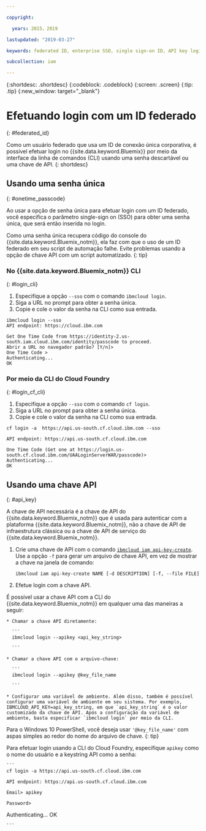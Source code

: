 ```yaml
---

copyright:

  years: 2015，2019

lastupdated: "2019-03-27"

keywords: federated ID, enterprise SSO, single sign-on ID, API key login, one-time passcode login

subcollection: iam

---
```


{:shortdesc: .shortdesc}
{:codeblock: .codeblock}
{:screen: .screen}
{:tip: .tip}
{:new_window: target="_blank"}

# Efetuando login com um ID federado
{: #federated_id}

Como um usuário federado que usa um ID de conexão única corporativa, é possível efetuar login no {{site.data.keyword.Bluemix}} por meio da interface da linha de comandos (CLI) usando uma senha descartável ou uma chave de API.
{: shortdesc}

## Usando uma senha única
{: #onetime_passcode}

Ao usar a opção de senha única para efetuar login com um ID federado, você especifica o parâmetro single-sign on (SSO) para obter uma senha única, que será então inserida no login.

Como uma senha única recupera código do console do {{site.data.keyword.Bluemix_notm}}, ela faz com que o uso de um ID federado em seu script de automação falhe. Evite problemas usando a opção de chave API com um script automatizado.
{: tip}

### No {{site.data.keyword.Bluemix_notm}} CLI
{: #login_cli}
1. Especifique a opção `--sso` com o comando `ibmcloud login`.
2. Siga a URL no prompt para obter a senha única.
3. Copie e cole o valor da senha na CLI como sua entrada.

  ```
  ibmcloud login --sso
  API endpoint: https://cloud.ibm.com

  Get One Time Code from https://identity-2.us-south.iam.cloud.ibm.com/identity/passcode to proceed.
  Abrir a URL no navegador padrão? [Y/n]>
  One Time Code >
  Authenticating...
  OK

  ```

### Por meio da CLI do Cloud Foundry
{: #login_cf_cli}

1. Especifique a opção `--sso` com o comando `cf login`.
2. Siga a URL no prompt para obter a senha única.
3. Copie e cole o valor da senha na CLI como sua entrada.

  ```
  cf login -a  https://api.us-south.cf.cloud.ibm.com --sso

  API endpoint: https://api.us-south.cf.cloud.ibm.com

  One Time Code (Get one at https://login.us-south.cf.cloud.ibm.com/UAALoginServerWAR/passcode)>
  Authenticating...
  OK

  ```

## Usando uma chave API
{: #api_key}

A chave de API necessária é a chave de API do {{site.data.keyword.Bluemix_notm}} que é usada para autenticar com a plataforma {{site.data.keyword.Bluemix_notm}}, não a chave de API de infraestrutura clássica ou a chave de API de serviço do {{site.data.keyword.Bluemix_notm}}.

1. Crie uma chave de API com o comando [`ibmcloud iam api-key-create`](/docs/cli/reference/ibmcloud?topic=cloud-cli-ibmcloud_commands_iam#ibmcloud_iam_api_key_create). Use a opção `-f` para gerar um arquivo de chave API, em vez de mostrar a chave na janela de comando:

   ```
   ibmcloud iam api-key-create NAME [-d DESCRIPTION] [-f, --file FILE]

   ```

2. Efetue login com a chave API.

  É possível usar a chave API com a CLI do {{site.data.keyword.Bluemix_notm}} em qualquer uma das maneiras a seguir:

    * Chamar a chave API diretamente:

      ```
      ibmcloud login --apikey <api_key_string>

      ```

    * Chamar a chave API com o arquivo-chave:

      ```
      ibmcloud login --apikey @key_file_name

      ```

    * Configurar uma variável de ambiente. Além disso, também é possível configurar uma variável de ambiente em seu sistema. Por exemplo, IBMCLOUD_API_KEY=api_key_string, em que `api_key_string` é o valor customizado da chave de API. Após a configuração da variável de ambiente, basta especificar `ibmcloud login` por meio da CLI.

   Para o Windows 10 PowerShell, você deseja usar `'@key_file_name'` com aspas simples ao redor do nome do arquivo de chave.
   {: tip}

  Para efetuar login usando a CLI do Cloud Foundry, especifique `apikey` como o nome do usuário e a keystring API como a senha:

    ```
    cf login -a https://api.us-south.cf.cloud.ibm.com

    API endpoint: https://api.us-south.cf.cloud.ibm.com

    Email> apikey

    Password>
Authenticating...
OK

    ```
